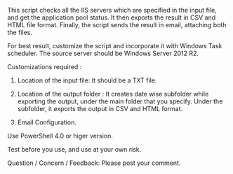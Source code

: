 This script checks all the IIS servers which are specified in the input file, and get the application pool status. It then exports the result in CSV and HTML file format. Finally, the script sends the result in email, attaching both the files.

For best result, customize the script and incorporate it with Windows Task scheduler. The source server should be Windows Server 2012 R2.


Customizations required :

1) Location of the input file: It should be a TXT file.

2) Location of the output folder : It creates date wise subfolder while exporting the output, under the main folder that you specify. Under the subfolder, it exports the output in CSV and HTML format.

3) Email Configuration.


Use PowerShell 4.0 or higer version.

Test before you use, and use at your own risk.

Question / Concern / Feedback: Please post your comment.
